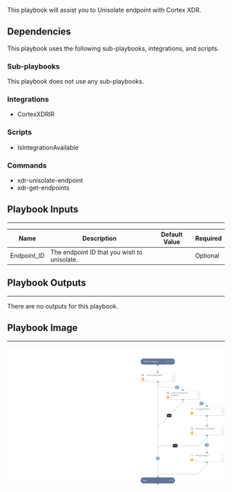 This playbook will assist you to Unisolate endpoint with Cortex XDR.

## Dependencies
This playbook uses the following sub-playbooks, integrations, and scripts.

### Sub-playbooks
This playbook does not use any sub-playbooks.

### Integrations
* CortexXDRIR

### Scripts
* IsIntegrationAvailable

### Commands
* xdr-unisolate-endpoint
* xdr-get-endpoints

## Playbook Inputs
---

| **Name** | **Description** | **Default Value** | **Required** |
| --- | --- | --- | --- |
| Endpoint_ID | The endpoint ID that you wish to unisolate. |  | Optional |

## Playbook Outputs
---
There are no outputs for this playbook.

## Playbook Image
---
![Cortex XDR - Unisolate Endpoint](https://raw.githubusercontent.com/demisto/content/44ad983ed305797eb04c7c22e0928892ebb61380/Packs/CortexXDR/doc_files/Cortex_XDR_-_Unisolate_Endpoint.png)
